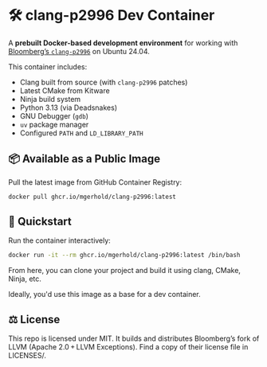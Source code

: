 # 🛠 clang-p2996 Dev Container

A **prebuilt Docker-based development environment** for working with [Bloomberg’s `clang-p2996`](https://github.com/bloomberg/clang-p2996) on Ubuntu 24.04.

This container includes:

- Clang built from source (with `clang-p2996` patches)
- Latest CMake from Kitware
- Ninja build system
- Python 3.13 (via Deadsnakes)
- GNU Debugger (`gdb`)
- `uv` package manager
- Configured `PATH` and `LD_LIBRARY_PATH`

## 📦 Available as a Public Image

Pull the latest image from GitHub Container Registry:

```bash
docker pull ghcr.io/mgerhold/clang-p2996:latest
```

## 🚀 Quickstart

Run the container interactively:

```bash
docker run -it --rm ghcr.io/mgerhold/clang-p2996:latest /bin/bash
```

From here, you can clone your project and build it using clang, CMake, Ninja, etc.

Ideally, you'd use this image as a base for a dev container.

## ⚖️ License

This repo is licensed under MIT. It builds and distributes Bloomberg’s fork of LLVM (Apache 2.0 + LLVM Exceptions). Find a copy of their license file in LICENSES/.
